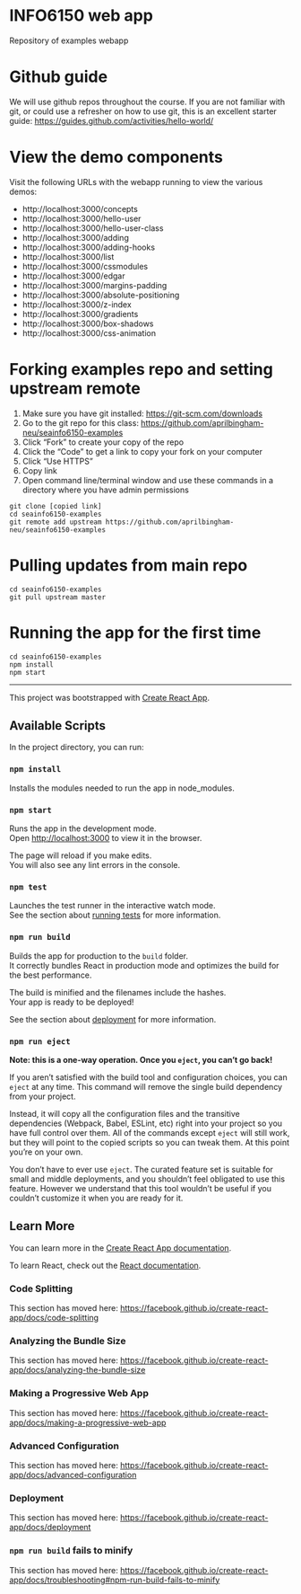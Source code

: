 # INFO6150 web app
Repository of examples webapp

# Github guide
We will use github repos throughout the course. If you are not familiar with git, or could use a refresher on how to use git, this is an excellent starter guide: https://guides.github.com/activities/hello-world/


# View the demo components
Visit the following URLs with the webapp running to view the various demos: 
* http://localhost:3000/concepts 
* http://localhost:3000/hello-user
* http://localhost:3000/hello-user-class
* http://localhost:3000/adding
* http://localhost:3000/adding-hooks
* http://localhost:3000/list
* http://localhost:3000/cssmodules
* http://localhost:3000/edgar
* http://localhost:3000/margins-padding
* http://localhost:3000/absolute-positioning
* http://localhost:3000/z-index
* http://localhost:3000/gradients
* http://localhost:3000/box-shadows
* http://localhost:3000/css-animation


# Forking examples repo and setting upstream remote
1. Make sure you have git installed: https://git-scm.com/downloads
2. Go to the git repo for this class: https://github.com/aprilbingham-neu/seainfo6150-examples
3. Click “Fork” to create your copy of the repo
4. Click the “Code” to get a link to copy your fork on your computer
5. Click “Use HTTPS”
6. Copy link
7. Open command line/terminal window and use these commands in a directory where you have admin permissions
```
git clone [copied link]
cd seainfo6150-examples
git remote add upstream https://github.com/aprilbingham-neu/seainfo6150-examples
```

# Pulling updates from main repo
```
cd seainfo6150-examples
git pull upstream master
```

# Running the app for the first time
```
cd seainfo6150-examples
npm install
npm start
```

---

This project was bootstrapped with [Create React App](https://github.com/facebook/create-react-app).

## Available Scripts

In the project directory, you can run:

### `npm install`

Installs the modules needed to run the app in node_modules.

### `npm start`

Runs the app in the development mode.<br>
Open [http://localhost:3000](http://localhost:3000) to view it in the browser.

The page will reload if you make edits.<br>
You will also see any lint errors in the console.

### `npm test`

Launches the test runner in the interactive watch mode.<br>
See the section about [running tests](https://facebook.github.io/create-react-app/docs/running-tests) for more information.

### `npm run build`

Builds the app for production to the `build` folder.<br>
It correctly bundles React in production mode and optimizes the build for the best performance.

The build is minified and the filenames include the hashes.<br>
Your app is ready to be deployed!

See the section about [deployment](https://facebook.github.io/create-react-app/docs/deployment) for more information.

### `npm run eject`

**Note: this is a one-way operation. Once you `eject`, you can’t go back!**

If you aren’t satisfied with the build tool and configuration choices, you can `eject` at any time. This command will remove the single build dependency from your project.

Instead, it will copy all the configuration files and the transitive dependencies (Webpack, Babel, ESLint, etc) right into your project so you have full control over them. All of the commands except `eject` will still work, but they will point to the copied scripts so you can tweak them. At this point you’re on your own.

You don’t have to ever use `eject`. The curated feature set is suitable for small and middle deployments, and you shouldn’t feel obligated to use this feature. However we understand that this tool wouldn’t be useful if you couldn’t customize it when you are ready for it.

## Learn More

You can learn more in the [Create React App documentation](https://facebook.github.io/create-react-app/docs/getting-started).

To learn React, check out the [React documentation](https://reactjs.org/).

### Code Splitting

This section has moved here: https://facebook.github.io/create-react-app/docs/code-splitting

### Analyzing the Bundle Size

This section has moved here: https://facebook.github.io/create-react-app/docs/analyzing-the-bundle-size

### Making a Progressive Web App

This section has moved here: https://facebook.github.io/create-react-app/docs/making-a-progressive-web-app

### Advanced Configuration

This section has moved here: https://facebook.github.io/create-react-app/docs/advanced-configuration

### Deployment

This section has moved here: https://facebook.github.io/create-react-app/docs/deployment

### `npm run build` fails to minify

This section has moved here: https://facebook.github.io/create-react-app/docs/troubleshooting#npm-run-build-fails-to-minify
